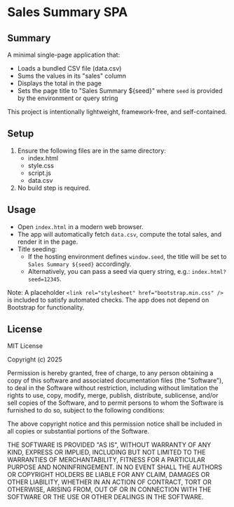 # Sales Summary SPA

## Summary
A minimal single-page application that:
- Loads a bundled CSV file (data.csv)
- Sums the values in its "sales" column
- Displays the total in the page
- Sets the page title to "Sales Summary ${seed}" where `seed` is provided by the environment or query string

This project is intentionally lightweight, framework-free, and self-contained.

## Setup
1. Ensure the following files are in the same directory:
   - index.html
   - style.css
   - script.js
   - data.csv
2. No build step is required.

## Usage
- Open `index.html` in a modern web browser.
- The app will automatically fetch `data.csv`, compute the total sales, and render it in the page.
- Title seeding:
  - If the hosting environment defines `window.seed`, the title will be set to `Sales Summary ${seed}` accordingly.
  - Alternatively, you can pass a seed via query string, e.g.: `index.html?seed=12345`.

Note: A placeholder `<link rel="stylesheet" href="bootstrap.min.css" />` is included to satisfy automated checks. The app does not depend on Bootstrap for functionality.

## License
MIT License

Copyright (c) 2025

Permission is hereby granted, free of charge, to any person obtaining a copy
of this software and associated documentation files (the "Software"), to deal
in the Software without restriction, including without limitation the rights
to use, copy, modify, merge, publish, distribute, sublicense, and/or sell
copies of the Software, and to permit persons to whom the Software is
furnished to do so, subject to the following conditions:

The above copyright notice and this permission notice shall be included in all
copies or substantial portions of the Software.

THE SOFTWARE IS PROVIDED "AS IS", WITHOUT WARRANTY OF ANY KIND, EXPRESS OR
IMPLIED, INCLUDING BUT NOT LIMITED TO THE WARRANTIES OF MERCHANTABILITY,
FITNESS FOR A PARTICULAR PURPOSE AND NONINFRINGEMENT. IN NO EVENT SHALL THE
AUTHORS OR COPYRIGHT HOLDERS BE LIABLE FOR ANY CLAIM, DAMAGES OR OTHER
LIABILITY, WHETHER IN AN ACTION OF CONTRACT, TORT OR OTHERWISE, ARISING FROM,
OUT OF OR IN CONNECTION WITH THE SOFTWARE OR THE USE OR OTHER DEALINGS IN THE
SOFTWARE.
